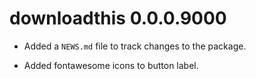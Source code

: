 # downloadthis 0.0.0.9000

* Added a `NEWS.md` file to track changes to the package.

* Added fontawesome icons to button label.
